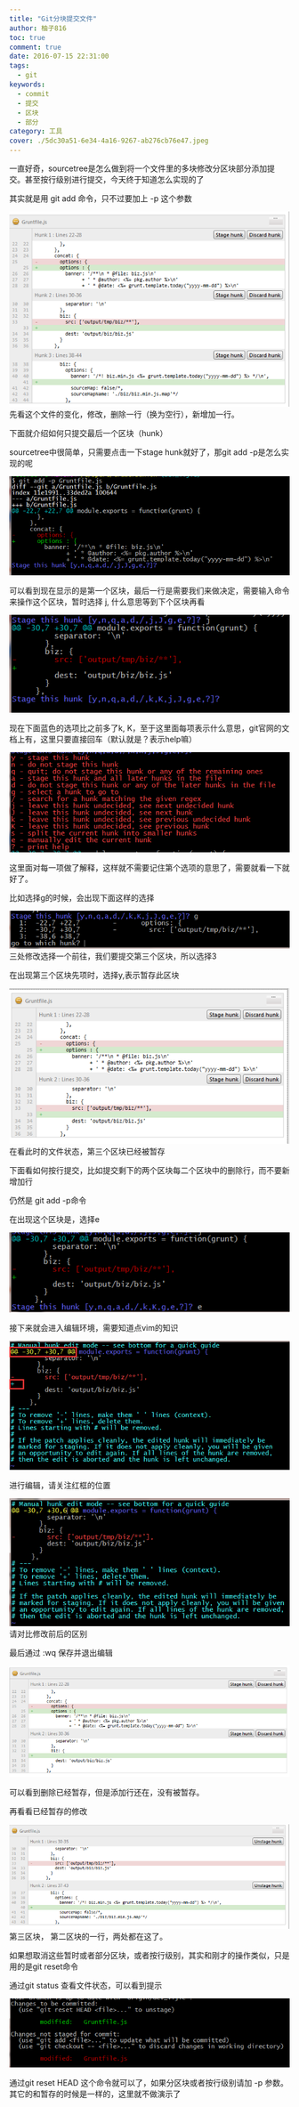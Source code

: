 ```yaml
---
title: "Git分块提交文件"
author: 柚子816
toc: true
comment: true
date: 2016-07-15 22:31:00
tags: 
  - git
keywords:
  - commit
  - 提交
  - 区块
  - 部分
category: 工具
cover: ./5dc30a51-6e34-4a16-9267-ab276cb76e47.jpeg
---
```


一直好奇，sourcetree是怎么做到将一个文件里的多块修改分区块部分添加提交。甚至按行级别进行提交，今天终于知道怎么实现的了

其实就是用 git add 命令，只不过要加上 -p 这个参数

![](./bb9beebd-35f9-3bce-83b1-30d300dd7b16.png)  
先看这个文件的变化，修改，删除一行（换为空行），新增加一行。

下面就介绍如何只提交最后一个区块（hunk）

sourcetree中很简单，只需要点击一下stage hunk就好了，那git add -p是怎么实现的呢

![](./a1870b6f-9bd6-3a69-8081-bed9024c9b57.png)  

可以看到现在显示的是第一个区块，最后一行是需要我们来做决定，需要输入命令来操作这个区块，暂时选择 j, 什么意思等到下个区块再看


![](./0ca217e4-5669-3195-a741-b49ec6f3b5a3.png)  

现在下面蓝色的选项比之前多了k, K，至于这里面每项表示什么意思，git官网的文档上有，这里只要直接回车（默认就是？表示help嘛）


![](./c0801268-54c6-3a31-bd7d-d6ec62cb3107.png)  

这里面对每一项做了解释，这样就不需要记住第个选项的意思了，需要就看一下就好了。

比如选择g的时候，会出现下面这样的选择


![](./4c2482a2-2f80-3e6e-a017-54601da430d1.png)  
三处修改选择一个前往，我们要提交第三个区块，所以选择3

在出现第三个区块先项时，选择y,表示暂存此区块


![](./b67e2763-a0e3-3071-a56d-250055b284df.png)  
在看此时的文件状态，第三个区块已经被暂存

下面看如何按行提交，比如提交剩下的两个区块每二个区块中的删除行，而不要新增加行

仍然是 git add -p命令

在出现这个区块是，选择e


![](./e2bfd15e-2977-3824-a81f-fbada6033eed.png)  

接下来就会进入编辑环境，需要知道点vim的知识


![](./75ddaa22-c972-310c-881d-ab9b36256f07.png)  

进行编辑，请关注红框的位置


![](./b5bd884a-c0c9-3a2f-956e-4585e2121186.png)  
请对比修改前后的区别

最后通过 :wq 保存并退出编辑


![](./4f19b577-ae9c-3030-8635-4c1befceb575.png)  

可以看到删除已经暂存，但是添加行还在，没有被暂存。

再看看已经暂存的修改


![](./46fa3753-c954-3d4a-84d8-38fa9dbc9ad0.png)  
第三区块， 第二区块的一行，两处都在这了。

如果想取消这些暂时或者部分区块，或者按行级别，其实和刚才的操作类似，只是用的是git reset命令

通过git status 查看文件状态，可以看到提示


![](./3cde53cc-8c2b-39c3-a36a-aba632d09b95.png)  

通过git reset HEAD 这个命令就可以了，如果分区块或者按行级别请加 -p 参数。其它的和暂存的时候是一样的，这里就不做演示了

